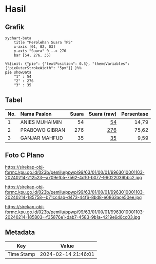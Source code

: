 # Hasil

## Grafik

```mermaid
xychart-beta
    title "Perolehan Suara TPS"
    x-axis [01, 02, 03]
    y-axis "Suara" 0 --> 276
    bar [54, 276, 35]
```

```mermaid
%%{init: {"pie": {"textPosition": 0.5}, "themeVariables": {"pieOuterStrokeWidth": "5px"}} }%%
pie showData
    "1" : 54
    "2" : 276
    "3" : 35
```

## Tabel

| No. | Nama Paslon    | Suara | Suara (raw) | Persentase |
|:--- |:-------------- | -----:| -----------:| ----------:|
| 1   | ANIES MUHAIMIN | 54    | [54][p-1]   | 14,79      |
| 2   | PRABOWO GIBRAN | 276   | [276][p-2]  | 75,62      |
| 3   | GANJAR MAHFUD  | 35    | [35][p-3]   | 9,59       |


[p-1]: https://github.com/gigit-pemilu/pemilu-2024-99-luar-negeri/blob/main/pilpres/hitung-suara/sub/99-luar-negeri/sub/63-kuching-malaysia/sub/01-kuching-malaysia/sub/0001-kuching-malaysia/sub/103-ksk-098/sub/paslon-1.txt
[p-2]: https://github.com/gigit-pemilu/pemilu-2024-99-luar-negeri/blob/main/pilpres/hitung-suara/sub/99-luar-negeri/sub/63-kuching-malaysia/sub/01-kuching-malaysia/sub/0001-kuching-malaysia/sub/103-ksk-098/sub/paslon-2.txt
[p-3]: https://github.com/gigit-pemilu/pemilu-2024-99-luar-negeri/blob/main/pilpres/hitung-suara/sub/99-luar-negeri/sub/63-kuching-malaysia/sub/01-kuching-malaysia/sub/0001-kuching-malaysia/sub/103-ksk-098/sub/paslon-3.txt

## Foto C Plano

https://sirekap-obj-formc.kpu.go.id/023b/pemilu/ppwp/99/63/01/00/01/9963010001103-20240214-212523--a709efb5-7562-4d10-b077-96022036bbc2.jpg

https://sirekap-obj-formc.kpu.go.id/023b/pemilu/ppwp/99/63/01/00/01/9963010001103-20240214-185758--b71cc4ab-d473-44f6-8bd8-e6863ace50ee.jpg

https://sirekap-obj-formc.kpu.go.id/023b/pemilu/ppwp/99/63/01/00/01/9963010001103-20240214-185803--f35876e1-dab7-4583-9b1a-4219e6d6cc03.jpg


## Metadata

| Key        | Value               |
| ---------- | ------------------- |
| Time Stamp | 2024-02-14 21:46:01 |



